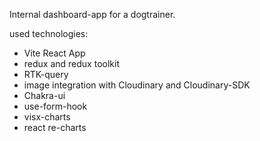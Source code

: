 Internal dashboard-app for a dogtrainer.

used technologies:
 - Vite React App
 - redux and redux toolkit
 - RTK-query
 - image integration with Cloudinary and Cloudinary-SDK
 - Chakra-ui
 - use-form-hook
 - visx-charts
 - react re-charts
 
 
